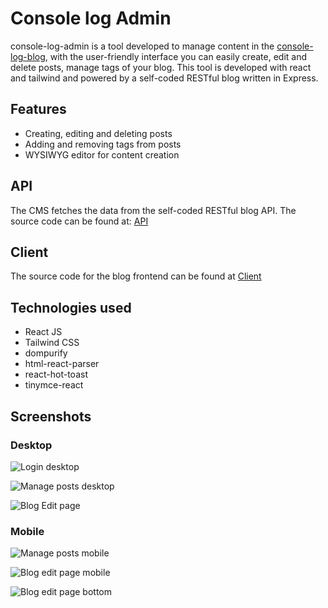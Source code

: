 # Console log Admin

console-log-admin is a tool developed to manage content in the [console-log-blog](https://console-log-blog.vercel.app/), with the user-friendly interface you can easily create, edit and delete posts, manage tags of your blog. This tool is developed with react and tailwind and powered by a self-coded RESTful blog written in Express.

## Features

- Creating, editing and deleting posts
- Adding and removing tags from posts
- WYSIWYG editor for content creation

## API

The CMS fetches the data from the self-coded RESTful blog API. The source code can be found at: [API](https://github.com/SaiSahithPolimera/console-log-api)

## Client

The source code for the blog frontend can be found at [Client](https://github.com/SaiSahithPolimera/console-log-client)

## Technologies used

- React JS
- Tailwind CSS
- dompurify
- html-react-parser
- react-hot-toast
- tinymce-react

## Screenshots

### Desktop

![Login desktop](/screenshots/loginDesktop.png)

![Manage posts desktop](/screenshots/managePostsDesktop.png)

![Blog Edit page](/screenshots/blogEditPage.png)

### Mobile

![Manage posts mobile](/screenshots/managePostsMobile.png)

![Blog edit page mobile](/screenshots/blogEditPageMobile.png)

![Blog edit page bottom](/screenshots/blogEditPageBottom.png)
